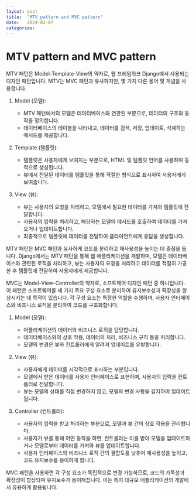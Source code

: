 ```yaml
---
layout: post
title:  "MTV pattern and MVC pattern"
date:   2024-02-07
categories:
---
```


# MTV pattern and MVC pattern
MTV 패턴은 Model-Template-View의 약자로, 웹 프레임워크 Django에서 사용되는 디자인 패턴입니다. MTV는 MVC 패턴과 유사하지만, 몇 가지 다른 용어 및 개념을 사용합니다.

1. Model (모델):
   - MTV 패턴에서의 모델은 데이터베이스와 연관된 부분으로, 데이터의 구조와 동작을 정의합니다.
   - 데이터베이스의 테이블을 나타내고, 데이터를 검색, 저장, 업데이트, 삭제하는 메서드를 제공합니다.

2. Template (템플릿):
   - 템플릿은 사용자에게 보여지는 부분으로, HTML 및 템플릿 언어를 사용하여 동적으로 생성됩니다.
   - 뷰에서 전달된 데이터를 템플릿을 통해 적절한 형식으로 표시하여 사용자에게 보여줍니다.

3. View (뷰):
   - 뷰는 사용자의 요청을 처리하고, 모델에서 필요한 데이터를 가져와 템플릿에 전달합니다.
   - 사용자의 입력을 처리하고, 해당하는 모델의 메서드를 호출하여 데이터를 가져오거나 업데이트합니다.
   - 최종적으로 템플릿에 데이터를 전달하여 클라이언트에게 응답을 생성합니다.

MTV 패턴은 MVC 패턴과 유사하게 코드를 분리하고 재사용성을 높이는 데 중점을 둡니다. Django에서는 MTV 패턴을 통해 웹 애플리케이션을 개발하며, 모델은 데이터베이스와 관련된 로직을 처리하고, 뷰는 사용자의 요청을 처리하고 데이터를 적절히 가공한 후 템플릿에 전달하여 사용자에게 제공합니다.

MVC는 Model-View-Controller의 약자로, 소프트웨어 디자인 패턴 중 하나입니다. 이 패턴은 소프트웨어를 세 가지 주요 구성 요소로 분리하여 유지보수성과 확장성을 향상시키는 데 목적이 있습니다. 각 구성 요소는 특정한 역할을 수행하며, 사용자 인터페이스와 비즈니스 로직을 분리하여 코드를 구조화합니다.

1. Model (모델):
   - 어플리케이션의 데이터와 비즈니스 로직을 담당합니다.
   - 데이터베이스와의 상호 작용, 데이터의 처리, 비즈니스 규칙 등을 처리합니다.
   - 모델의 변경은 뷰와 컨트롤러에게 알려져 업데이트를 유발합니다.

2. View (뷰):
   - 사용자에게 데이터를 시각적으로 표시하는 부분입니다.
   - 모델에서 받은 데이터를 사용자 인터페이스로 표현하며, 사용자의 입력을 컨트롤러로 전달합니다.
   - 뷰는 모델의 상태를 직접 변경하지 않고, 모델의 변경 사항을 감지하여 업데이트됩니다.

3. Controller (컨트롤러):
   - 사용자의 입력을 받고 처리하는 부분으로, 모델과 뷰 간의 상호 작용을 관리합니다.
   - 사용자가 뷰를 통해 어떤 동작을 하면, 컨트롤러는 이를 받아 모델을 업데이트하거나 모델로부터 데이터를 가져와 뷰를 업데이트합니다.
   - 사용자 인터페이스와 비즈니스 로직 간의 결합도를 낮추어 재사용성을 높이고, 코드 유지보수를 용이하게 합니다.

MVC 패턴을 사용하면 각 구성 요소가 독립적으로 변경 가능하므로, 코드의 가독성과 확장성이 향상되며 유지보수가 용이해집니다. 이는 특히 대규모 애플리케이션의 개발에서 유용하게 활용됩니다.
